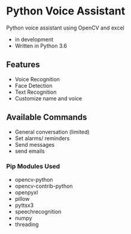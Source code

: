 # Python Voice Assistant
Python voice assistant using OpenCV and excel
- in development
- Written in Python 3.6

## Features
- Voice Recognition
- Face Detection
- Text Recognition
- Customize name and voice

## Available Commands
- General conversation (limited)
- Set alarms/ reminders
- Send messages
- send emails

### Pip Modules Used
- opencv-python
- opencv-contrib-python
- openpyxl
- pillow
- pyttsx3
- speechrecognition
- numpy
- threading
